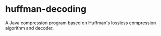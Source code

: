 # huffman-decoding
A Java compression program based on Huffman's lossless compression algorithm and decoder.
